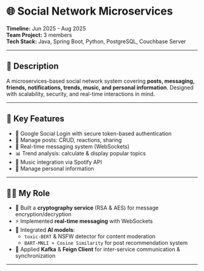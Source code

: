 # 🌐 Social Network Microservices

**Timeline:** Jun 2025 - Aug 2025  
**Team Project:** 3 members  
**Tech Stack:** Java, Spring Boot, Python, PostgreSQL, Couchbase Server  

---

## 📖 Description
A microservices-based social network system covering **posts, messaging, friends, notifications, trends, music, and personal information**. Designed with scalability, security, and real-time interactions in mind.

---

## 🚀 Key Features
- 🔑 Google Social Login with secure token-based authentication  
- 📝 Manage posts: CRUD, reactions, sharing  
- 💬 Real-time messaging system (WebSockets)  
- 📊 Trend analysis: calculate & display popular topics  
- 🎵 Music integration via Spotify API  
- 👤 Manage personal information  

---

## 👨‍💻 My Role
- 🔐 Built a **cryptography service** (RSA & AES) for message encryption/decryption  
- ⚡ Implemented **real-time messaging** with WebSockets  
- 🤖 Integrated **AI models**:  
  - `toxic-BERT` & NSFW detector for content moderation  
  - `BART-MNLI + Cosine Similarity` for post recommendation system  
- 🔄 Applied **Kafka** & **Feign Client** for inter-service communication & synchronization  

---
